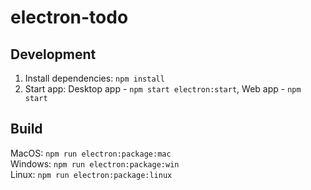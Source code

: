 # electron-todo

## Development

1. Install dependencies: `npm install`
2. Start app: Desktop app - `npm start electron:start`, Web app - `npm start`

## Build

MacOS: `npm run electron:package:mac`\
Windows: `npm run electron:package:win`\
Linux: `npm run electron:package:linux`
